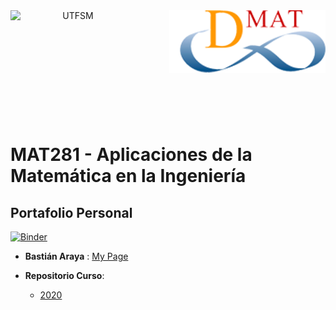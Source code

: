 <header>
<img src="https://upload.wikimedia.org/wikipedia/commons/4/47/Logo_UTFSM.png" width=200 alt="UTFSM" align="left"/>
<img src="./images/dmat.png" alt="DMAT" align="right"/>
</header>
</br></br></br></br></br>

</br>
</br>

# MAT281 - Aplicaciones de la Matemática en la Ingeniería

## Portafolio Personal

[![Binder](https://mybinder.org/badge_logo.svg)](https://mybinder.org/v2/gh/Bastian951/mat281_portfolio_template/master?urlpath=lab)

* __Bastián Araya__ : [My Page](https://www.linkedin.com/in/williamhgates/)

* __Repositorio Curso__:
    - [2020](https://github.com/aoguedao/mat281_2020S2)
